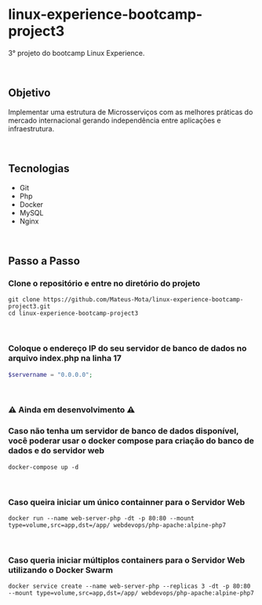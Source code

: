 # linux-experience-bootcamp-project3

3° projeto do bootcamp Linux Experience.

<br>

## Objetivo

Implementar uma estrutura de Microsserviços com as melhores práticas do mercado internacional gerando independência entre aplicações e infraestrutura.

<br>

## Tecnologias

- Git
- Php
- Docker
- MySQL
- Nginx

<br>

## Passo a Passo

### Clone o repositório e entre no diretório do projeto
~~~shell
git clone https://github.com/Mateus-Mota/linux-experience-bootcamp-project3.git
cd linux-experience-bootcamp-project3
~~~

<br>

### Coloque o endereço IP do seu servidor de banco de dados no arquivo index.php na linha 17
~~~php
$servername = "0.0.0.0";
~~~

<br>

### :warning: Ainda em desenvolvimento :warning:
### Caso não tenha um servidor de banco de dados disponível, você poderar usar o docker compose para criação do banco de dados e do servidor web
~~~shell
docker-compose up -d
~~~

<br>

### Caso queira iniciar um único containner para o Servidor Web 
~~~shell
docker run --name web-server-php -dt -p 80:80 --mount type=volume,src=app,dst=/app/ webdevops/php-apache:alpine-php7
~~~

<br>

### Caso queria iniciar múltiplos containers para o Servidor Web utilizando o Docker Swarm
~~~shell
docker service create --name web-server-php --replicas 3 -dt -p 80:80 --mount type=volume,src=app,dst=/app/ webdevops/php-apache:alpine-php7
~~~
